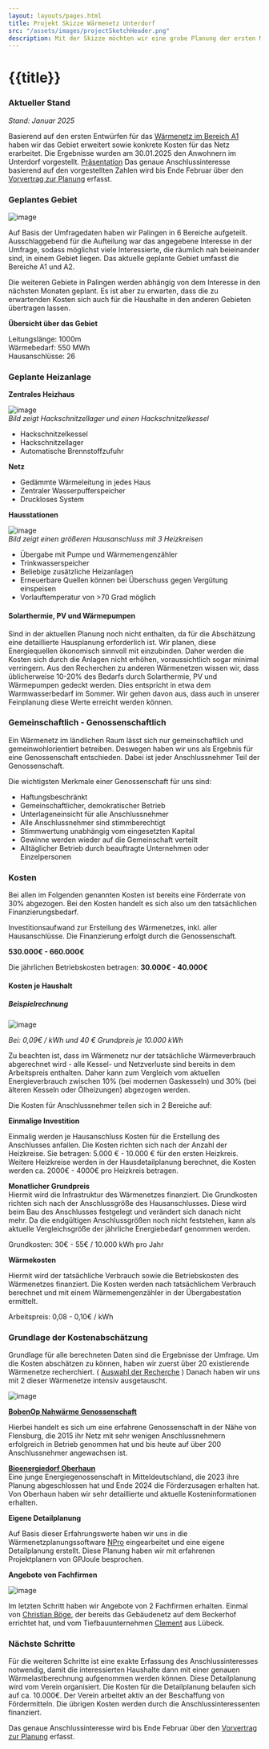 ```yaml
---
layout: layouts/pages.html
title: Projekt Skizze Wärmenetz Unterdorf
src: "/assets/images/projectSketchHeader.png"
description: Mit der Skizze möchten wir eine grobe Planung der ersten Maßnahmen präsentieren.
---
```


# {{title}}

### Aktueller Stand
*Stand: Januar 2025*

Basierend auf den ersten Entwürfen für das [Wärmenetz im Bereich A1](/pages/projectSketch_heatingNetworkA1) haben wir das Gebiet erweitert sowie konkrete Kosten für das Netz erarbeitet.
Die Ergebnisse wurden am 30.01.2025 den Anwohnern im Unterdorf vorgestellt. [Präsentation](/assets/images/Unterdorf_Jan25.pdf)
Das genaue Anschlussinteresse basierend auf den vorgestellten Zahlen wird bis Ende Februar über den [Vorvertrag zur Planung](/assets/images/Vorvertrag_Planung_Waermenetz.pdf) erfasst.

### Geplantes Gebiet

![image](/assets/images/warmenetz_aufteilung.jpg)

Auf Basis der Umfragedaten haben wir Palingen in 6 Bereiche aufgeteilt.
Ausschlaggebend für die Aufteilung war das angegebene Interesse in der Umfrage, sodass möglichst viele Interessierte, die räumlich nah beieinander sind, in einem Gebiet liegen.
Das aktuelle geplante Gebiet umfasst die Bereiche A1 und A2.

Die weiteren Gebiete in Palingen werden abhängig von dem Interesse in den nächsten Monaten geplant. Es ist aber zu erwarten, dass die zu erwartenden Kosten sich auch für die Haushalte in den anderen Gebieten übertragen lassen.

**Übersicht über das Gebiet**  

Leitungslänge: 1000m  
Wärmebedarf: 550 MWh  
Hausanschlüsse: 26

### Geplante Heizanlage 

**Zentrales Heizhaus**

![image](/assets/images/Heizhaus01.png)  
*Bild zeigt Hackschnitzellager und einen Hackschnitzelkessel*

* Hackschnitzelkessel
* Hackschnitzellager
* Automatische Brennstoffzufuhr

**Netz**
* Gedämmte Wärmeleitung in jedes Haus
* Zentraler Wasserpufferspeicher
* Druckloses System

**Hausstationen**

![image](/assets/images/UebergabeStation.jpg)  
*Bild zeigt einen größeren Hausanschluss mit 3 Heizkreisen*

* Übergabe mit Pumpe und Wärmemengenzähler
* Trinkwasserspeicher
* Beliebige zusätzliche Heizanlagen 
* Erneuerbare Quellen können bei Überschuss gegen Vergütung einspeisen
* Vorlauftemperatur von >70 Grad möglich

#### Solarthermie, PV und Wärmepumpen 

Sind in der aktuellen Planung noch nicht enthalten, da für die Abschätzung eine detaillierte Hausplanung erforderlich ist.
Wir planen, diese Energiequellen ökonomisch sinnvoll mit einzubinden. Daher werden die Kosten sich durch die Anlagen nicht erhöhen, voraussichtlich sogar minimal verringern. 
Aus den Recherchen zu anderen Wärmenetzen wissen wir, dass üblicherweise 10-20% des Bedarfs durch Solarthermie, PV und Wärmepumpen gedeckt werden. Dies entspricht in etwa dem Warmwasserbedarf im Sommer. 
Wir gehen davon aus, dass auch in unserer Feinplanung diese Werte erreicht werden können.

### Gemeinschaftlich - Genossenschaftlich

Ein Wärmenetz im ländlichen Raum lässt sich nur gemeinschaftlich und gemeinwohlorientiert betreiben.
Deswegen haben wir uns als Ergebnis für eine Genossenschaft entschieden.
Dabei ist jeder Anschlussnehmer Teil der Genossenschaft.

Die wichtigsten Merkmale einer Genossenschaft für uns sind:

* Haftungsbeschränkt
* Gemeinschaftlicher, demokratischer Betrieb
* Unterlageneinsicht für alle Anschlussnehmer
* Alle Anschlussnehmer sind stimmberechtigt
* Stimmwertung unabhängig vom eingesetzten Kapital
* Gewinne werden wieder auf die Gemeinschaft verteilt
* Alltäglicher Betrieb durch beauftragte Unternehmen oder Einzelpersonen

### Kosten

Bei allen im Folgenden genannten Kosten ist bereits eine Förderrate von 30% abgezogen.
Bei den Kosten handelt es sich also um den tatsächlichen Finanzierungsbedarf.

Investitionsaufwand zur Erstellung des Wärmenetzes, inkl. aller Hausanschlüsse.
Die Finanzierung erfolgt durch die Genossenschaft.

**530.000€ - 660.000€**

Die jährlichen Betriebskosten betragen: 
**30.000€ - 40.000€**

#### Kosten je Haushalt

##### Beispielrechnung
![image](/assets/images/BeispielHaushalte.png)

*Bei: 0,09€ / kWh und 40 € Grundpreis je 10.000 kWh*

Zu beachten ist, dass im Wärmenetz nur der tatsächliche Wärmeverbrauch abgerechnet wird - alle Kessel- und Netzverluste sind bereits in dem Arbeitspreis enthalten. Daher kann zum Vergleich vom aktuellen Energieverbrauch zwischen 10% (bei modernen Gaskesseln) und 30% (bei älteren Kesseln oder Ölheizungen) abgezogen werden.

Die Kosten für Anschlussnehmer teilen sich in 2 Bereiche auf: 

**Einmalige Investition**

Einmalig werden je Hausanschluss Kosten für die Erstellung des Anschlusses anfallen.
Die Kosten richten sich nach der Anzahl der Heizkreise.
Sie betragen: 5.000 € - 10.000 € für den ersten Heizkreis. 
Weitere Heizkreise werden in der Hausdetailplanung berechnet, die Kosten werden ca. 2000€ - 4000€ pro Heizkreis betragen.

**Monatlicher Grundpreis**  
Hiermit wird die Infrastruktur des Wärmenetzes finanziert.
Die Grundkosten richten sich nach der Anschlussgröße des Hausanschlusses. Diese wird beim Bau des Anschlusses festgelegt und verändert sich danach nicht mehr.
Da die endgültigen Anschlussgrößen noch nicht feststehen, kann als aktuelle Vergleichsgröße der jährliche Energiebedarf genommen werden.

Grundkosten: 30€ - 55€ / 10.000 kWh pro Jahr

**Wärmekosten**

Hiermit wird der tatsächliche Verbrauch sowie die Betriebskosten des Wärmenetzes finanziert.
Die Kosten werden nach tatsächlichem Verbrauch berechnet und mit einem Wärmemengenzähler in der Übergabestation ermittelt.

Arbeitspreis: 0,08 - 0,10€ / kWh

### Grundlage der Kostenabschätzung

Grundlage für alle berechneten Daten sind die Ergebnisse der Umfrage.
Um die Kosten abschätzen zu können, haben wir zuerst über 20 existierende Wärmenetze recherchiert. ( [Auswahl der Recherche](/pages/heatingNetworks) )
Danach haben wir uns mit 2 dieser Wärmenetze intensiv ausgetauscht. 

![image](/assets/images/AustauschNetze.png)

**[BobenOp Nahwärme Genossenschaft](https://www.bobenop.de/nahwaerme/)**

Hierbei handelt es sich um eine erfahrene Genossenschaft in der Nähe von Flensburg, die 2015 ihr Netz mit sehr wenigen Anschlussnehmern erfolgreich in Betrieb genommen hat und bis heute auf über 200 Anschlussnehmer angewachsen ist.

**[Bioenergiedorf Oberhaun](https://www.bioenergiedorf-oberhaun.de/)**  
Eine junge Energiegenossenschaft in Mitteldeutschland, die 2023 ihre Planung abgeschlossen hat und Ende 2024 die Förderzusagen erhalten hat. Von Oberhaun haben wir sehr detaillierte und aktuelle Kosteninformationen erhalten.

**Eigene Detailplanung**

Auf Basis dieser Erfahrungswerte haben wir uns in die Wärmenetzplanungssoftware [NPro](https://www.npro.energy/) eingearbeitet und eine eigene Detailplanung erstellt. Diese Planung haben wir mit erfahrenen Projektplanern von GPJoule besprochen.

**Angebote von Fachfirmen**

![image](/assets/images/Fachfirmen.png)

Im letzten Schritt haben wir Angebote von 2 Fachfirmen erhalten. Einmal von [Christian Böge](https://www.bio-energie-systeme.de/), der bereits das Gebäudenetz auf dem Beckerhof errichtet hat, und vom Tiefbauunternehmen [Clement](https://www.clement-tiefbau.de/) aus Lübeck.

### Nächste Schritte

Für die weiteren Schritte ist eine exakte Erfassung des Anschlussinteresses notwendig, damit die interessierten Haushalte dann mit einer genauen Wärmelastberechnung aufgenommen werden können. Diese Detailplanung wird vom Verein organisiert. 
Die Kosten für die Detailplanung belaufen sich auf ca. 10.000€. Der Verein arbeitet aktiv an der Beschaffung von Fördermitteln.
Die übrigen Kosten werden durch die Anschlussinteressenten finanziert.

Das genaue Anschlussinteresse wird bis Ende Februar über den [Vorvertrag zur Planung](/assets/images/Vorvertrag_Planung_Waermenetz.pdf) erfasst.